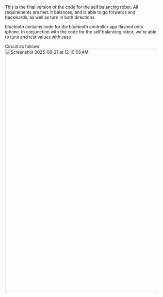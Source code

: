 This is the final version of the code for the self balancing robot. All requirements are met. It balances, and is able to go forwards and backwards, as well as turn in both directions.

bluetooth contains code for the bluetooth controller app flashed onto iphone. In conjunction with the code for the self balancing robot, we're able to tune and test values with ease

Circuit as follows:   
<img width="803" alt="Screenshot 2025-06-21 at 12 10 08 AM" src="https://github.com/user-attachments/assets/b0d47e59-0882-4ef4-bab7-323cafb73e9a" />
